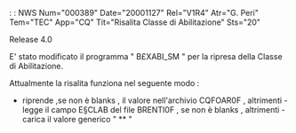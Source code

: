  :  : NWS Num="000389" Date="20001127" Rel="V1R4" Atr="G. Peri" Tem="TEC" App="CQ" Tit="Risalita Classe di Abilitazione" Sts="20"

Release 4.0

E' stato modificato il programma  " B£XABI_SM " per la ripresa della Classe di Abilitazione.

Attualmente la risalita funziona nel seguente modo  : 
   -  riprende ,se non è blanks , il valore nell'archivio CQFOAR0F , altrimenti    -  legge il campo E§CLAB del file BRENTI0F , se non è blanks , altrimenti    -  carica il valore generico " \*\* "


